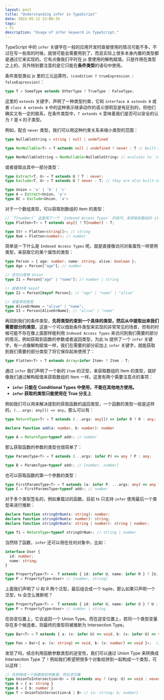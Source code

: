 ```yaml
---
layout: post
title: "Understanding infer in TypeScript"
date: 2022-05-12 23:00:33
tags:
- ts
description: "Usage of infer keyword in TypeScript."
---
```


TypeScript 中的 `infer` 关键字在一般的应用开发时直接使用的情况可能不多，不过在写一些库的时候，就很可能会需要用到了，而且实际上很多本身内置的类型都是通过它来实现的。它有点像我们平时在 js 里使用的解构赋值，只是作用在类型之上的，另外特别要注意的是它只能在**条件类型**的语句中使用。

条件类型类似 js 里的三元运算符，`(condition ? trueExpression : falseExpression)`：

```ts
type T = SomeType extends OtherType ? TrueType : FalseType;
```

这里的 `extends` 关键字，声明了一种类型约束，它和 `interface A extends B` 或者 `class A extends B` 中的这种表示继承动作的语义很明显是有区别的，但他们确实又有一定的联系，在条件类型中，`T extends K` 意味着我们是否可以安全的认为 `T` 是 `K` 的子类型。

例如，配合 `never` 类型，我们可以用这种约束关系来缩小类型的范围：

```ts
type NullableString = string | null | undefined

type NonNullable<T> = T extends null | undefined ? never : T // Built-in type, FYI

type NonNullableString = NonNullable<NullableString> // evalutes to `string`
```

或者提取出其中一部分类型：

```ts
type Extract<T, U> = T extends U ? T : never;
type Exclude<T, U> = T extends U ? never : T; // they are also built-in types

type Union = 'a' | 'b' | 'c'
type A = Extract<Union, 'a'>
type BC = Exclude<Union, 'a'>
```

对于一个数组类型，可以获取到数组的 item 的类型：

```ts
// `T[number]` 这里用了一个 `Indexed Access Types` 的技巧，来获取到数组的 item 的类型。
type Flatten<T> = T extends any[] ? T[number] : T;

type Str = Flatten<string[]>; // string
type Num = Flatten<number>; // number
```

简单说一下什么是 `Indexed Access Types` 呢，就是直接像访问对象属性一样使用类型，来获取它的某个属性的类型：

```ts
type Person = { age: number; name: string; alive: boolean };
type Age = Person["age"]; // number

// 还可以使用 Union
type I1 = Person["age" | "name"]; // number | string

// 或者利用 keyof
type I2 = Person[keyof Person]; // "age" | "name" | "alive"

// 或者其他类型
type AliveOrName = "alive" | "name";
type I3 = Person[AliveOrName]; // "alive" | "name"
```

再回到我们的条件类型，**先将类型约束到一个具体的类型，然后从中提取出来我们需要部分的类型**，这是一个可以借助条件类型来实现的非常常见的场景，但有的时候可能不存在像上面那样能利用 `Indexed Access Types` 来访问到我们需要的部分的情况，例如获取到函数的参数或者返回类型，为此 ts 提供了一个 `infer` 关键字，有一点像解构赋值一样，我们在需要的部分前加上 `infer` 关键字，就能获取到我们需要的部分类型了将它保存起来使用了：

```ts
type Flatten<T> = T extends Array<infer Item> ? Item : T;
```

通过 `infer` 我们声明了一个新的 `Item` 的泛型，来获取数组的 Item 的类型，就好像我们通过解构赋值来获取数组的 Item 一样。这里有两个需要注意点的事项：

- **`infer` 只能在 Conditional Types 中使用，不能在其他地方使用。**
- **`infer` 获取的类型只能使用在 True 分支上**

例如我们可以用来解决提到的获取函数的返回类型，一个函数的类型一般是这样的，`(...args: any[]) => any`，那么可以有：

```ts
type ReturnType<T> = T extends (...args: any[]) => infer R ? R : any;

declare function add(a: number, b: number): number

type A = ReturnType<typeof add>; // number
```

那么获取函数的参数的类型也很简单了：

```ts
type ParamsType<T> = T extends (...args: infer P) => any ? P : any;

type B = ParamsType<typeof add>; // [number, number]
```

也可以获取函数的第一个参数的类型：

```ts
type FirstParamsType<T> = T extends (a: infer P, ...args: any) => any ? P : any;
type C = FirstParamsType<typeof add>; // number
```

对于多个类型签名的，例如重载过的函数，目前 ts 只支持 `infer` 使用最后一个类型来进行推断：

```ts
declare function stringOrNum(x: string): number;
declare function stringOrNum(x: number): string;
declare function stringOrNum(x: string | number): string | number;

type T1 = ReturnType<typeof stringOrNum>; // string | number
```

当然除了函数，`infer` 还可以用在任何对象中，比如：

```ts
interface User {
  id: number;
  name: string;
}

type PropertyType<T> =  T extends { id: infer U, name: infer R } ? [U, R] : T
type P = PropertyType<User> // [number, string]
```

上面我们声明了 U 和 R 两个泛型，最后组合成一个 tuple，那么如果只声明一个泛型，ts 会怎么推断呢？

```ts
type PropertyType<T> =  T extends { id: infer U, name: infer U } ? U : T
type P = PropertyType<User> // number | string
```

在协变位置上，它会返回一个 Union Type。而在逆变位置上，若同一个类型变量存在多个候选者，则最终的类型将被推断为 Intersection Type。

```ts
type Bar<T> = T extends { a: (x: infer U) => void, b: (x: infer U) => void } ? U : never;

type Foo = Bar<{ a: (x: string) => void, b: (x: number) => void }>;  // string & number => never
```

发现了吗，结合利用函数参数类型的逆变性，我们可以通过 Union Type 来转换成 Intersection Type 了！例如我们希望把很多个对象给拼到一起构成一个类型，可以这样：

```ts
// 先转换成一个函数放到参数里，然后求交集
type UnionToIntersection<U> = (U extends any ? (arg: U) => void : never) extends (arg: infer R) => void ? R : never
type A = { a: string }
type B = { b: number }
type T = UnionToIntersection<A | B> // {a: string; b: number}
```
